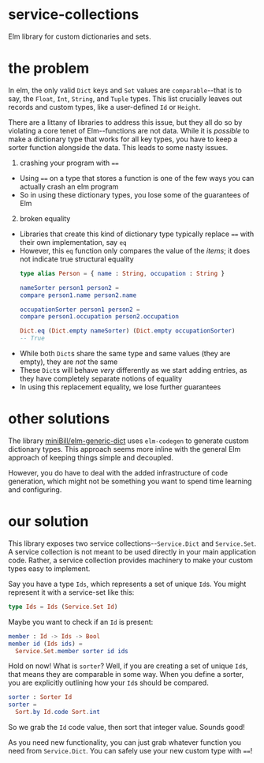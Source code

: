 # service-collections
Elm library for custom dictionaries and sets.

# the problem
In elm, the only valid `Dict` keys and `Set` values are `comparable`--that is to say, the `Float`, `Int`, `String`, and `Tuple` types.
This list crucially leaves out records and custom types, like a user-defined `Id` or `Height`.

There are a littany of libraries to address this issue, but they all do so by violating a core tenet of Elm--functions are not data.
While it is _possible_ to make a dictionary type that works for all key types, you have to keep a sorter function alongside the data.
This leads to some nasty issues.
1. crashing your program with `==`
  * Using `==` on a type that stores a function is one of the few ways you can actually crash an elm program
  * So in using these dictionary types, you lose some of the guarantees of Elm
2. broken equality
  * Libraries that create this kind of dictionary type typically replace `==` with their own implementation, say `eq`
  * However, this `eq` function only compares the value of the _items_; it does not indicate true structural equality
    ```elm
    type alias Person = { name : String, occupation : String }

    nameSorter person1 person2 =
	compare person1.name person2.name

    occupationSorter person1 person2 =
	compare person1.occupation person2.occupation

    Dict.eq (Dict.empty nameSorter) (Dict.empty occupationSorter)
    -- True
    ```
  * While both `Dict`s share the same type and same values (they are empty), they are *not* the same
  * These `Dict`s will behave _very_ differently as we start adding entries, as they have completely separate notions of equality
  * In using this replacement equality, we lose further guarantees 

# other solutions
The library [miniBill/elm-generic-dict](https://package.elm-lang.org/packages/miniBill/elm-generic-dict/latest/) uses `elm-codegen` to generate custom dictionary types.
This approach seems more inline with the general Elm approach of keeping things simple and decoupled.

However, you do have to deal with the added infrastructure of code generation, which might not be something you want to spend time learning and configuring.
# our solution
This library exposes two service collections--`Service.Dict` and `Service.Set`.
A service collection is not meant to be used directly in your main application code.
Rather, a service collection provides machinery to make your custom types easy to implement.

Say you have a type `Ids`, which represents a set of unique `Id`s.
You might represent it with a service-set like this:
```elm
type Ids = Ids (Service.Set Id)
```

Maybe you want to check if an `Id` is present:
```elm
member : Id -> Ids -> Bool
member id (Ids ids) =
  Service.Set.member sorter id ids
```

Hold on now! What is `sorter`?
Well, if you are creating a set of unique `Id`s, that means they are comparable in some way.
When you define a sorter, you are explicitly outlining how your `Id`s should be compared.
```elm
sorter : Sorter Id
sorter =
  Sort.by Id.code Sort.int
```
So we grab the `Id` code value, then sort that integer value. Sounds good!

As you need new functionality, you can just grab whatever function you need from `Service.Dict`.
You can safely use your new custom type with `==`!
